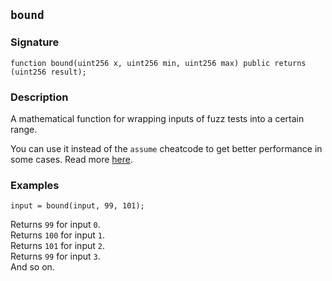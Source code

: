 ## `bound`

### Signature

```solidity
function bound(uint256 x, uint256 min, uint256 max) public returns (uint256 result);
```

### Description

A mathematical function for wrapping inputs of fuzz tests into a certain range.

You can use it instead of the `assume` cheatcode to get better performance in some cases. Read more [here](../../cheatcodes/assume.md).

### Examples

```solidity
input = bound(input, 99, 101);
```

Returns `99` for input `0`.
<br>
Returns `100` for input `1`.
<br>
Returns `101` for input `2`.
<br>
Returns `99` for input `3`.
<br>
And so on.
